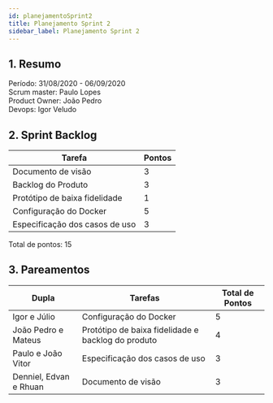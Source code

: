 ```yaml
---
id: planejamentoSprint2
title: Planejamento Sprint 2
sidebar_label: Planejamento Sprint 2
---
```


## 1. Resumo

Período: 31/08/2020 - 06/09/2020 <br>
Scrum master: Paulo Lopes <br>
Product Owner: João Pedro <br>
Devops: Igor Veludo <br>

## 2. Sprint Backlog

| Tarefa | Pontos |
|--------|--------|
| Documento de visão | 3 |
| Backlog do Produto | 3 |
| Protótipo de baixa fidelidade | 1 |
| Configuração do Docker| 5 |
| Especificação dos casos de uso | 3 |

Total de pontos: 15

## 3. Pareamentos

| Dupla | Tarefas | Total de Pontos |
|-------|---------|-----------------|
| Igor e Júlio | Configuração do Docker | 5 |
| João Pedro e Mateus | Protótipo de baixa fidelidade e backlog do produto | 4 |
| Paulo e João Vitor | Especificação dos casos de uso | 3 |
| Denniel, Edvan e Rhuan | Documento de visão | 3 |
